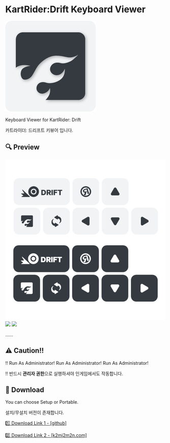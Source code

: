 # KartRider:Drift Keyboard Viewer


<img src='icon.png'>


Keyboard Viewer for KartRider: Drift

카트라이더: 드리프트 키뷰어 입니다.


## 🔍 Preview

<img src='preview1.png'>

<img src='preview2.gif'>
<img src='preview3.gif'>

......

## ⚠ Caution!!


!! Run As Administrator! Run As Administrator! Run As Administrator!

!! 반드시 <b>관리자 권한</b>으로 실행하셔야 인게임에서도 작동합니다.


## 💾 Download

You can choose Setup or Portable.

설치/무설치 버전이 존재합니다.

<a href='https://github.com/k2mj2m2n/KartRiderDrift_KeyboardViewer/releases'>1️⃣ Download Link 1 - [github]</a>

<a href='http://k2mj2m2n.com/tools/KDKV/?postno=1'>2️⃣ Download Link 2 - [k2mj2m2n.com]</a>
